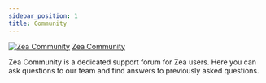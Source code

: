 ```yaml
---
sidebar_position: 1
title: Community
---
```


<div class="card" markdown="1">

[![Zea Community](/img/zea-images/zea-community.png ':class=cardImg')](https://community.zea.live/)
[Zea Community](https://community.zea.live/ ':class=cardTitle')

  <p class="cardText"> Zea Community is a dedicated support forum for Zea users. Here you can ask questions to our team and find answers to previously asked questions. </p>
 </div>

<!--
[Stack Overflow](https://stackoverflow.com/questions/tagged/zeaEngine)

[Discord](https://discordapp.com/invite/zeaEngine)

[Twitter](https://twitter.com/ZeaInc) -->
